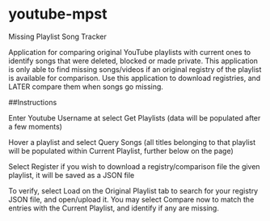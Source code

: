 # youtube-mpst
Missing Playlist Song Tracker

Application for comparing original YouTube playlists with current ones to identify songs that were deleted, blocked or made private. This application is only able to find missing songs/videos if an original registry of the playlist is available for comparison. Use this application to download registries, and LATER compare them when songs go missing.

##Instructions

Enter Youtube Username at select Get Playlists
(data will be populated after a few moments)

Hover a playlist and select Query Songs
(all titles belonging to that playlist will be populated within Current Playlist, further below on the page)

Select Register if you wish to download a registry/comparison file the given playlist, it will be saved as a JSON file

To verify, select Load on the Original Playlist tab to search for your registry JSON file, and open/upload it.
You may select Compare now to match the entries with the Current Playlist, and identify if any are missing.
